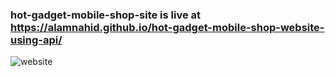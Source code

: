 ﻿### hot-gadget-mobile-shop-site is live at https://alamnahid.github.io/hot-gadget-mobile-shop-website-using-api/

 
![website](https://github.com/alamnahid/hot-gadget-mobile-shop-website-using-api/assets/138557372/f3f6c841-962a-4185-9795-429839a95c95)
